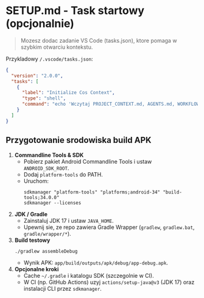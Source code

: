 ﻿# SETUP.md - Task startowy (opcjonalnie)

> Mozesz dodac zadanie VS Code (tasks.json), ktore pomaga w szybkim otwarciu kontekstu.

Przykladowy `/.vscode/tasks.json`:
```json
{
  "version": "2.0.0",
  "tasks": [
    {
      "label": "Initialize Cos Context",
      "type": "shell",
      "command": "echo 'Wczytaj PROJECT_CONTEXT.md, AGENTS.md, WORKFLOW.md, MEMORY_SPEC.md, AI_GUIDE.md w ChatGPT i ustaw kontekst.'"
    }
  ]
}
```

## Przygotowanie srodowiska build APK
1. **Commandline Tools & SDK**
   - Pobierz pakiet Android Commandline Tools i ustaw `ANDROID_SDK_ROOT`.
   - Dodaj `platform-tools` do PATH.
   - Uruchom:
     ```
     sdkmanager "platform-tools" "platforms;android-34" "build-tools;34.0.0"
     sdkmanager --licenses
     ```
2. **JDK / Gradle**
   - Zainstaluj JDK 17 i ustaw `JAVA_HOME`.
   - Upewnij sie, ze repo zawiera Gradle Wrapper (`gradlew`, `gradlew.bat`, `gradle/wrapper/*`).
3. **Build testowy**
   ```
   ./gradlew assembleDebug
   ```
   - Wynik APK: `app/build/outputs/apk/debug/app-debug.apk`.
4. **Opcjonalne kroki**
   - Cache `~/.gradle` i katalogu SDK (szczegolnie w CI).
   - W CI (np. GitHub Actions) uzyj `actions/setup-java@v3` (JDK 17) oraz instalacji CLI przez `sdkmanager`.
